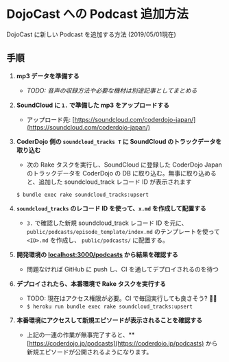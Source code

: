 # DojoCast への Podcast 追加方法

DojoCast に新しい Podcast を追加する方法 (2019/05/01現在)

## 手順

1. **mp3 データを準備する**
   - _TODO: 音声の収録方法や必要な機材は別途記事としてまとめる_
2. **SoundCloud に `1.` で準備した mp3 をアップロードする**
   - アップロード先: [https://soundcloud.com/coderdojo-japan/](https://soundcloud.com/coderdojo-japan/)
3. **CoderDojo 側の `soundcloud_tracks T` に SoundCloud のトラックデータを取り込む**
   - 次の Rake タスクを実行し、SoundCloud に登録した CoderDojo Japan のトラックデータを CoderDojo の DB に取り込む。無事に取り込めると、追加した soundcloud_track レコード ID が表示されます

   ```
   $ bundle exec rake soundcloud_tracks:upsert
   ```

4. **`soundcloud_tracks` のレコード ID を使って、`x.md` を作成して配置する**
   - `3.` で確認した新規 soundcloud_track レコード ID を元に、 `public/podcasts/episode_template/index.md` のテンプレートを使って `<ID>.md` を作成し、 `public/podcasts/` に配置する。
5. **開発環境の [localhost:3000/podcasts](http://localhost:3000/podcasts) から結果を確認する**
   - 問題なければ GitHub に push し、CI を通してデプロイされるのを待つ
6. **デプロイされたら、本番環境で Rake タスクを実行する**
   - TODO: 現在はアクセス権限が必要。CI で毎回実行しても良さそう? 🤔💭
   - `$ heroku run bundle exec rake soundcloud_tracks:upsert`  
7. **本番環境にアクセスして新規エピソードが表示されることを確認する**
   - 上記の一連の作業が無事完了すると、**[https://coderdojo.jp/podcasts](https://coderdojo.jp/podcasts) から新規エピソードが公開されるようになります。

